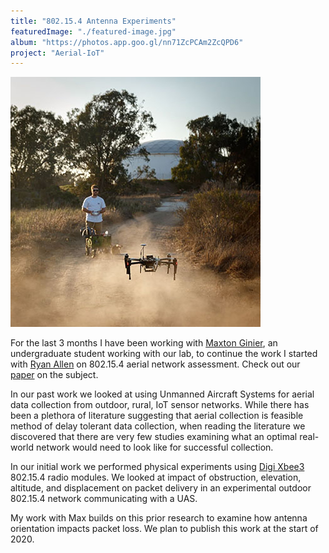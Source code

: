 ```yaml
---
title: "802.15.4 Antenna Experiments"
featuredImage: "./featured-image.jpg" 
album: "https://photos.app.goo.gl/nn71ZcPCAm2ZcQPD6"
project: "Aerial-IoT"
---
```


<div class="img-right"><img src="./featured-image.jpg" alt="IoT Sensing ProjectPreview"></div>

For the last 3 months I have been working with [Maxton Ginier](https://www.linkedin.com/in/maxton-ginier/), an undergraduate student working with our lab, to continue the work I started with [Ryan Allen](https://www.linkedin.com/in/ryan-allen-ba5560124/) on 802.15.4 aerial network assessment. Check out our [paper](https://michaelnekrasov.com/papers/2019-08-09-paper-sensors/) on the subject.

In our past work we looked at using Unmanned Aircraft Systems for aerial data collection from outdoor, rural, IoT sensor networks. While there has been a plethora of literature suggesting that aerial collection is feasible method of delay tolerant data collection, when reading the literature we discovered that there are very few studies examining what an optimal real-world network would need to look like for successful collection. 

In our initial work we performed physical experiments using [Digi Xbee3](https://www.digi.com/products/embedded-systems/digi-xbee/rf-modules/2-4-ghz-modules/xbee3-zigbee-3) 802.15.4 radio modules. We looked at impact of obstruction, elevation, altitude, and displacement on packet delivery in an experimental outdoor 802.15.4 network communicating with a UAS.

My work with Max builds on this prior research to examine how antenna orientation impacts packet loss. We plan to publish this work at the start of 2020.
